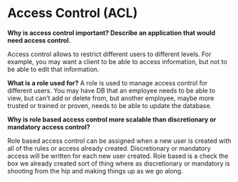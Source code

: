 # Access Control (ACL)

**Why is access control important? Describe an application that would need access control.**

Access control allows to restrict different users to different levels. For example, you may want a client to be able to access information, but not to be able to edit that information. 

**What is a role used for?**
A role is used to manage access control for different users. You may have DB that an employee needs to be able to view, but can't add or delete from, but another employee, maybe more trusted or trained or proven, needs to be able to update the database. 

**Why is role based access control more scalable than discretionary or mandatory access control?**

Role based access control can be assigned when a new user is created with all of the rules or access already created. Discretionary or mandatory access will be written for each new user created. Role based is a check the box we already created sort of thing where as discretionary or mandatory is shooting from the hip and making things up as we go along.
